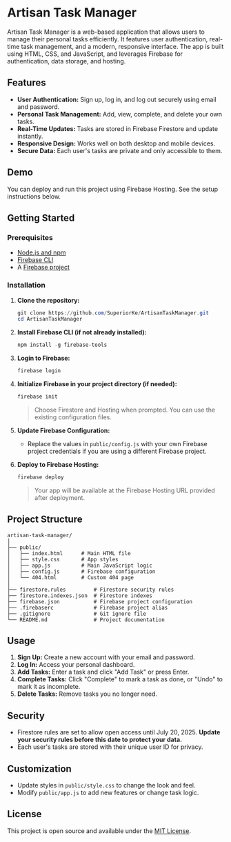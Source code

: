 # Artisan Task Manager

Artisan Task Manager is a web-based application that allows users to manage their personal tasks efficiently. It features user authentication, real-time task management, and a modern, responsive interface. The app is built using HTML, CSS, and JavaScript, and leverages Firebase for authentication, data storage, and hosting.

## Features

- **User Authentication:** Sign up, log in, and log out securely using email and password.
- **Personal Task Management:** Add, view, complete, and delete your own tasks.
- **Real-Time Updates:** Tasks are stored in Firebase Firestore and update instantly.
- **Responsive Design:** Works well on both desktop and mobile devices.
- **Secure Data:** Each user's tasks are private and only accessible to them.

## Demo

You can deploy and run this project using Firebase Hosting. See the setup instructions below.

## Getting Started

### Prerequisites

- [Node.js and npm](https://nodejs.org/)
- [Firebase CLI](https://firebase.google.com/docs/cli)
- A [Firebase project](https://console.firebase.google.com/)

### Installation

1. **Clone the repository:**

   ```powershell
   git clone https://github.com/SuperiorKe/ArtisanTaskManager.git
   cd ArtisanTaskManager
   ```

2. **Install Firebase CLI (if not already installed):**

   ```powershell
   npm install -g firebase-tools
   ```

3. **Login to Firebase:**

   ```powershell
   firebase login
   ```

4. **Initialize Firebase in your project directory (if needed):**

   ```powershell
   firebase init
   ```

   > Choose Firestore and Hosting when prompted. You can use the existing configuration files.

5. **Update Firebase Configuration:**

   - Replace the values in `public/config.js` with your own Firebase project credentials if you are using a different Firebase project.

6. **Deploy to Firebase Hosting:**

   ```powershell
   firebase deploy
   ```

   > Your app will be available at the Firebase Hosting URL provided after deployment.

## Project Structure

```
artisan-task-manager/
│
├── public/
│   ├── index.html      # Main HTML file
│   ├── style.css       # App styles
│   ├── app.js          # Main JavaScript logic
│   ├── config.js       # Firebase configuration
│   └── 404.html        # Custom 404 page
│
├── firestore.rules         # Firestore security rules
├── firestore.indexes.json  # Firestore indexes
├── firebase.json           # Firebase project configuration
├── .firebaserc             # Firebase project alias
├── .gitignore              # Git ignore file
└── README.md               # Project documentation
```

## Usage

1. **Sign Up:** Create a new account with your email and password.
2. **Log In:** Access your personal dashboard.
3. **Add Tasks:** Enter a task and click "Add Task" or press Enter.
4. **Complete Tasks:** Click "Complete" to mark a task as done, or "Undo" to mark it as incomplete.
5. **Delete Tasks:** Remove tasks you no longer need.

## Security

- Firestore rules are set to allow open access until July 20, 2025. **Update your security rules before this date to protect your data.**
- Each user's tasks are stored with their unique user ID for privacy.

## Customization

- Update styles in `public/style.css` to change the look and feel.
- Modify `public/app.js` to add new features or change task logic.

## License

This project is open source and available under the [MIT License](LICENSE).
